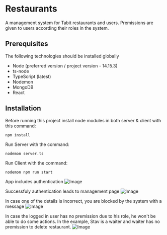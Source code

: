 # Restaurants

A management system for Tabit restaurants and users. Premissions are given to users according their roles in the system.


## Prerequisites
The following technologies should be installed globally
* Node (preferred version / project version - 14.15.3)
* ts-node
* TypeScript (latest)
* Nodemon 
* MongoDB
* React


## Installation

Before running this project install node modules in both server & client with this command:

```
npm install
```

Run Server with the command:

```
nodemon server.ts
```

Run Client with the command:

```
nodemon npm run start
```


App includes authentication 
![Image](https://res.cloudinary.com/dtwqtpteb/image/upload/v1667695445/myvqcaqp8fbocmhqmhrd.png
)

Successfuly authentication leads to management page
![Image](https://res.cloudinary.com/dtwqtpteb/image/upload/v1667695271/hkc55texov6ft5czwny8.png
)

In case one of the details is incorrect, you are blocked by the system with a message
![Image](https://res.cloudinary.com/dtwqtpteb/image/upload/v1667694795/ujxgtteqbksjxfdaduk8.png
)

In case the logged in user has no premission due to his role, he won't be able to do some actions. In the example, Stav is a waiter and waiter has no premission to delete restaurant.
![Image](https://res.cloudinary.com/dtwqtpteb/image/upload/v1667694795/j3ndjif1g7osve8nxypb.png
)


